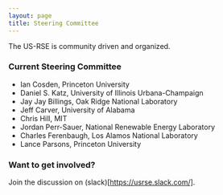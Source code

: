 ```yaml
---
layout: page
title: Steering Committee
---
```


The US-RSE is community driven and organized.  

### Current Steering Committee

* Ian Cosden, Princeton University
* Daniel S. Katz, University of Illinois Urbana-Champaign
* Jay Jay Billings, Oak Ridge National Laboratory 
* Jeff Carver, University of Alabama 
* Chris Hill, MIT
* Jordan Perr-Sauer, National Renewable Energy Laboratory
* Charles Ferenbaugh, Los Alamos National Laboratory
* Lance Parsons, Princeton University


### Want to get involved?

Join the discussion on (slack)[https://usrse.slack.com/].
